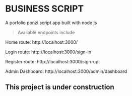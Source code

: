 # BUSINESS SCRIPT

A porfolio ponzi script app built with node js

> Available endpoints include 

Home route:  http://localhost:3000/

Login route: http://localhost:3000/sign-in

Register route: http://localhost:3000/sign-up

Admin Dashboard: http://localhost:3000/admin/dashboard

## This project is under construction

